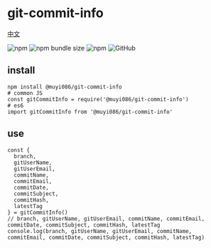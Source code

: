 # git-commit-info

[中文](https://github.com/MuYi086/npm_package/blob/master/git-commit-info/README-CN.md '中文')

![npm](https://img.shields.io/npm/v/@muyi086/git-commit-info) ![npm bundle size](https://img.shields.io/bundlephobia/min/@muyi086/git-commit-info) ![npm](https://img.shields.io/npm/dt/@muyi086/git-commit-info) ![GitHub](https://img.shields.io/github/license/MuYi086/npm_package)

## install
```SHELL
npm install @muyi086/git-commit-info
# common JS
const gitCommitInfo = require('@muyi086/git-commit-info')
# es6
import gitCommitInfo from '@muyi086/git-commit-info'
```

## use
```JS
const { 
  branch,
  gitUserName,
  gitUserEmail,
  commitName,
  commitEmail,
  commitDate,
  commitSubject,
  commitHash,
  latestTag
} = gitCommitInfo()
// branch, gitUserName, gitUserEmail, commitName, commitEmail, commitDate, commitSubject, commitHash, latestTag
console.log(branch, gitUserName, gitUserEmail, commitName, commitEmail, commitDate, commitSubject, commitHash, latestTag)
```
